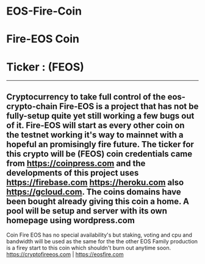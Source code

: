 # EOS-Fire-Coin
# Fire-EOS Coin 
# Ticker : (FEOS) 
----------------------------------------------------------------------------------------------------
Cryptocurrency to take full control of the eos-crypto-chain 
Fire-EOS is a project that has not be fully-setup quite yet 
still working a few bugs out of it. Fire-EOS will start as every other coin
on the testnet working it's way to mainnet with a hopeful an promisingly fire 
future. The ticker for this crypto will be (FEOS) coin credentials came from 
https://coinpress.com and the developments of this project uses https://firebase.com
https://heroku.com also https://gcloud.com. The coins domains have been bought already
giving this coin a home. A pool will be setup and server with its own homepage using wordpress.com
----------------------------------------------------------------------------------------------------
Coin Fire EOS has no special availability's but staking, voting and cpu and bandwidth will be used 
as the same for the the other EOS Family production is a firey start to this coin which shouldn't 
burn out anytime soon. https://cryptofireeos.com | https://eosfire.com 
